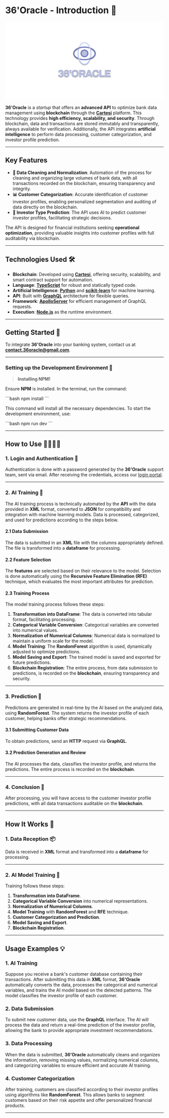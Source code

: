 
# 36'Oracle - Introduction 🚀

![Logo](https://github.com/carbone027/solana-radar-project/blob/main/assets/logoenome.png)

**36'Oracle** is a *startup* that offers an **advanced API** to optimize bank data management using **blockchain** through the **[Cartesi](https://cartesi.io/)** platform. This technology provides **high efficiency, scalability, and security**. Through blockchain, data and transactions are stored immutably and transparently, always available for verification. Additionally, the API integrates **artificial intelligence** to perform data processing, customer categorization, and investor profile prediction.

---

## Key Features

- **🧹 Data Cleaning and Normalization**: Automation of the process for cleaning and organizing large volumes of bank data, with all transactions recorded on the blockchain, ensuring transparency and integrity.
- **📊 Customer Categorization**: Accurate identification of customer investor profiles, enabling personalized segmentation and auditing of data directly on the blockchain.
- **🔮 Investor Type Prediction**: The API uses AI to predict customer investor profiles, facilitating strategic decisions.

The API is designed for financial institutions seeking **operational optimization**, providing valuable insights into customer profiles with full auditability via blockchain.

---

## Technologies Used 🛠️

- **Blockchain**: Developed using **[Cartesi](https://cartesi.io/)**, offering security, scalability, and smart contract support for automation.
- **Language**: **[TypeScript](https://www.typescriptlang.org/)** for robust and statically typed code.
- **Artificial Intelligence**: **[Python](https://www.python.org/)** and **[scikit-learn](https://scikit-learn.org/)** for machine learning.
- **API**: Built with **[GraphQL](https://graphql.org/)** architecture for flexible queries.
- **Framework**: **[ApolloServer](https://www.apollographql.com/docs/apollo-server/)** for efficient management of GraphQL requests.
- **Execution**: **[Node.js](https://nodejs.org/)** as the runtime environment.

---

## Getting Started 🚀

To integrate **36'Oracle** into your banking system, contact us at **contact.36oracle@gmail.com**.

---

### Setting up the Development Environment 🚀

> **Installing NPM!**

Ensure **NPM** is installed. In the terminal, run the command:

\`\`\`bash
npm install
\`\`\`

This command will install all the necessary dependencies. To start the development environment, use:

\`\`\`bash
npm run dev
\`\`\`

---

## How to Use 👨‍💻👩‍💻

### 1. Login and Authentication 🔑

Authentication is done with a password generated by the **36'Oracle** support team, sent via email. After receiving the credentials, access our [login portal](www.google.com.br).

---

### 2. AI Training 🤖

The AI training process is technically automated by the **API** with the data provided in **XML** format, converted to **JSON** for compatibility and integration with machine learning models. Data is processed, categorized, and used for predictions according to the steps below.

#### 2.1 Data Submission
The data is submitted in an **XML** file with the columns appropriately defined. The file is transformed into a **dataframe** for processing.

#### 2.2 Feature Selection
The **features** are selected based on their relevance to the model. Selection is done automatically using the **Recursive Feature Elimination (RFE)** technique, which evaluates the most important attributes for prediction.

#### 2.3 Training Process
The model training process follows these steps:

1. **Transformation into DataFrame**: The data is converted into tabular format, facilitating processing.
2. **Categorical Variable Conversion**: Categorical variables are converted into numerical values.
3. **Normalization of Numerical Columns**: Numerical data is normalized to maintain a uniform scale for the model.
4. **Model Training**: The **RandomForest** algorithm is used, dynamically adjusted to optimize predictions.
5. **Model Saving and Export**: The trained model is saved and exported for future predictions.
6. **Blockchain Registration**: The entire process, from data submission to predictions, is recorded on the **blockchain**, ensuring transparency and security.

---

### 3. Prediction 🎯

Predictions are generated in real-time by the AI based on the analyzed data, using **RandomForest**. The system returns the investor profile of each customer, helping banks offer strategic recommendations.

#### 3.1 Submitting Customer Data
To obtain predictions, send an **HTTP** request via **GraphQL**.

#### 3.2 Prediction Generation and Review
The AI processes the data, classifies the investor profile, and returns the predictions. The entire process is recorded on the **blockchain**.

---

### 4. Conclusion 🏁

After processing, you will have access to the customer investor profile predictions, with all data transactions auditable on the **blockchain**.

---

## How It Works 🔧
<a name="how-it-works"></a>

### 1. Data Reception 📦

Data is received in **XML** format and transformed into a **dataframe** for processing.

---

### 2. AI Model Training 🧠

Training follows these steps:

1. **Transformation into DataFrame**.
2. **Categorical Variable Conversion** into numerical representations.
3. **Normalization of Numerical Columns**.
4. **Model Training** with **RandomForest** and **RFE** technique.
5. **Customer Categorization and Prediction**.
6. **Model Saving and Export**.
7. **Blockchain Registration**.

---

## Usage Examples 💡

### 1. AI Training

Suppose you receive a bank's customer database containing their transactions. After submitting this data in **XML** format, **36'Oracle** automatically converts the data, processes the categorical and numerical variables, and trains the AI model based on the detected patterns. The model classifies the investor profile of each customer.

### 2. Data Submission

To submit new customer data, use the **GraphQL** interface. The AI will process the data and return a real-time prediction of the investor profile, allowing the bank to provide appropriate investment recommendations.

### 3. Data Processing

When the data is submitted, **36'Oracle** automatically cleans and organizes the information, removing missing values, normalizing numerical columns, and categorizing variables to ensure efficient and accurate AI training.

### 4. Customer Categorization

After training, customers are classified according to their investor profiles using algorithms like **RandomForest**. This allows banks to segment customers based on their risk appetite and offer personalized financial products.

---


